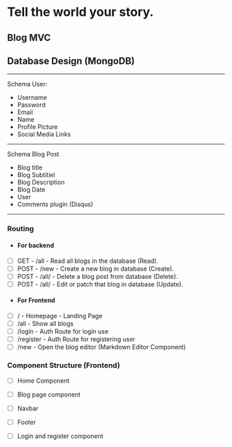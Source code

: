 # Tell the world your story. 
## Blog MVC

## Database Design (MongoDB)
<hr>
Schema User:

 - Username
 - Password
 - Email
 - Name
 - Profile Picture
 - Social Media Links

<hr>
Schema Blog Post 

 - Blog title
 - Blog Subtitiel
 - Blog Description
 - Blog Date
 - User
 - Comments plugin (Disqus)
<hr>

### Routing 

 - #### For backend

 - [ ] GET - /all - Read all blogs in the database (Read).
 - [ ]  POST - /new - Create a new blog in database (Create).
 - [ ]  POST - /all/<blogID> - Delete a blog post from database (Delete).
 - [ ] POST - /all/<blogID>  - Edit or patch that blog in database (Update).

 - #### For Frontend

 - [ ] / - Homepage - Landing Page
 - [ ] /all - Show all blogs 
 - [ ] /login - Auth Route for login use
 - [ ] /register - Auth Route for registering user
 - [ ] /new - Open the blog editor (Markdown Editor Component)

### Component Structure (Frontend)

 - [ ] Home Component
 - [ ]  Blog page component
 - [ ] Navbar
 - [ ] Footer
 - [ ] Login and register component

